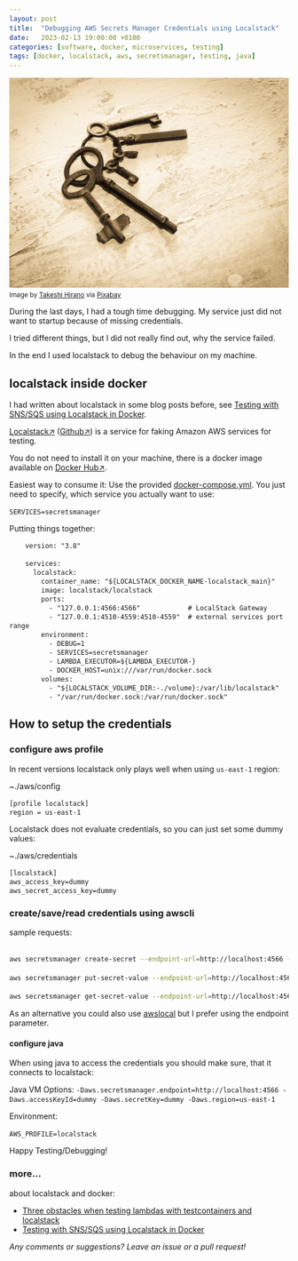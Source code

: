 ```yaml
---
layout: post
title:  "Debugging AWS Secrets Manager Credentials using Localstack"
date:   2023-02-13 19:00:00 +0100
categories: [software, docker, microservices, testing]
tags: [docker, localstack, aws, secretsmanager, testing, java]
---
```


![key ring](/assets/keyring.jpg)
<small>Image by <a href="https://pixabay.com/users/takeshiiiit-49965/">Takeshi Hirano</a> via <a href="https://pixabay.com/">Pixabay</a></small>

During the last days, I had a tough time debugging. My service just did not want to startup because of missing credentials.

I tried different things, but I did not really find out, why the service failed.

In the end I used localstack to debug the behaviour on my machine.

## localstack inside docker
I had written about localstack in some blog posts before, see [Testing with SNS/SQS using Localstack in Docker](/software/docker/microservices/testing/2020/01/25/Localstack_in_Docker.html).

[Localstack&#8599;](https://localstack.cloud/) ([Github&#8599;](https://github.com/localstack/localstack))
is a service for faking Amazon AWS services for testing.

You do not need to install it on your machine, there is a docker image available on [Docker Hub&#8599;](https://hub.docker.com/r/localstack/localstack/).

Easiest way to consume it: Use the provided [docker-compose.yml](https://github.com/localstack/localstack/blob/master/docker-compose.yml). 
You just need to specify, which service you actually want to use:

`SERVICES=secretsmanager`
  
Putting things together:

    
        version: "3.8"
        
        services:
          localstack:
            container_name: "${LOCALSTACK_DOCKER_NAME-localstack_main}"
            image: localstack/localstack
            ports:
              - "127.0.0.1:4566:4566"            # LocalStack Gateway
              - "127.0.0.1:4510-4559:4510-4559"  # external services port range
            environment:
              - DEBUG=1
              - SERVICES=secretsmanager
              - LAMBDA_EXECUTOR=${LAMBDA_EXECUTOR-}
              - DOCKER_HOST=unix:///var/run/docker.sock
            volumes:
              - "${LOCALSTACK_VOLUME_DIR:-./volume}:/var/lib/localstack"
              - "/var/run/docker.sock:/var/run/docker.sock"



## How to setup the credentials

### configure aws profile

In recent versions localstack only plays well when using `us-east-1` region:

~./aws/config
```
[profile localstack]
region = us-east-1
```

Localstack does not evaluate credentials, so you can just set some dummy values:

~./aws/credentials
```
[localstack]
aws_access_key=dummy
aws_secret_access_key=dummy
```

### create/save/read credentials using awscli

sample requests:

```bash

aws secretsmanager create-secret --endpoint-url=http://localhost:4566 --profile localstack --name my-secret-name

aws secretsmanager put-secret-value --endpoint-url=http://localhost:4566 --profile localstack --secret-id my-secret-name '{"key":"value"}'

aws secretsmanager get-secret-value --endpoint-url=http://localhost:4566 --profile localstack --secret-id my-secret-name 

```

As an alternative you could also use [awslocal](https://pypi.org/project/awscli-local/) but I prefer using the endpoint parameter.

#### configure java

When using java to access the credentials you should make sure, that it connects to localstack:

Java VM Options:
`-Daws.secretsmanager.endpoint=http://localhost:4566 -Daws.accessKeyId=dummy -Daws.secretKey=dummy -Daws.region=us-east-1`

Environment:

`AWS_PROFILE=localstack`

Happy Testing/Debugging!

### more...
about localstack and docker: 
* [Three obstacles when testing lambdas with testcontainers and localstack](/software/testing/2020/09/27/localstack_and_lambda.html)
* [Testing with SNS/SQS using Localstack in Docker](/software/docker/microservices/testing/2020/01/25/Localstack_in_Docker.html)
  
*Any comments or suggestions? Leave an issue or a pull request!*
